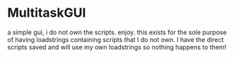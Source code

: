 # MultitaskGUI
a simple gui, i do not own the scripts. enjoy.
this exists for the sole purpose of having loadstrings containing scripts that I do not own.
I have the direct scripts saved and will use my own loadstrings so nothing happens to them!
